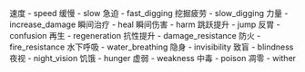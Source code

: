 速度 - speed
缓慢 - slow
急迫 - fast_digging
挖掘疲劳 - slow_digging
力量 - increase_damage
瞬间治疗 - heal
瞬间伤害 - harm
跳跃提升 - jump
反胃 - confusion
再生 - regeneration
抗性提升 - damage_resistance
防火 - fire_resistance
水下呼吸 - water\_breathing
隐身 - invisibility
致盲 - blindness
夜视 - night\_vision
饥饿 - hunger
虚弱 - weakness
中毒 - poison
凋零 - wither